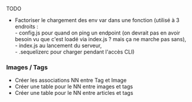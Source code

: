TODO

- Factoriser le chargement des env var dans une fonction
  (utilisé à 3 endroits : <br> - config.js pour quand on ping un endpoint (on devrait pas en avoir besoin vu que c'est loadé via index.js ? mais ça ne marche pas sans), <br> - index.js au lancement du serveur, <br> - .sequelizerc pour charger pendant l'accès CLI)<br>

### Images / Tags

- Créer les associations NN entre Tag et Image
- Créer une table pour le NN entre images et tags
- Créer une table pour le NN entre articles et tags
